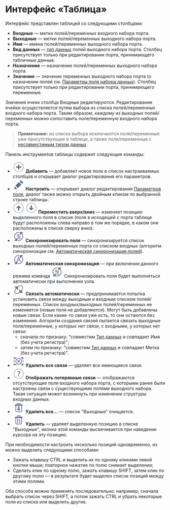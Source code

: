# Интерфейс «Таблица»

Интерфейс представлен таблицей со следующими столбцами:

* **Входные** — метки полей/переменных входного набора порта.
* **Выходные** — метки полей/переменных выходного набора порта.
* **Имя** — имена полей/переменных выходного набора порта.
* **Вид данных** — [тип данных](../../data/datatype.md) полей выходного набора порта. Столбец присутствует только при редактировании порта, принимающего табличные данные.
* **Назначение** — назначение полей/переменных выходного набора порта.
* **Значение** — значение переменных выходного набора порта (о назначении полей см. [Параметры поля набора данных](../../data/datasetfieldoptions.md)). Столбец присутствует только при редактировании порта, принимающего переменные.

Значения ячеек столбца Входные редактируются. Редактирование ячейки осуществляется путем выбора из списка полей/переменных входного набора порта. Таким образом, каждому из выходных полей/переменных можно сопоставить поле/переменную входного набора порта.

> **Примечание:** из списка выбора исключаются поля/переменные уже присутствующие в таблице, а также поля/переменные с [несовместимым типом данных](../../data/compatibility.md).

Панель инструментов таблицы содержит следующие команды:

* ![](../../media/app/icons/toolbar-18/toolbar-18-27.svg) **Добавить** — добавляет новое поле в список настраиваемых столбцов и открывает диалог редактирования его параметров.
* ![](../../media/app/icons/toolbar-18/toolbar-18-28.svg) **Настроить** — открывает диалог редактирования [Параметров поля](../../processors/transformation/fields_parameters.md), диалог также можно открыть двойным кликом по выбранной строке таблицы.
* ![](../../media/app/icons/toolbar-18/top.svg) ![](../../media/app/icons/toolbar-18/down.svg) **Переместить вверх/вниз** — изменяет позицию выделенного поля в списке (поля в исходящей с порта таблице будут расположены слева направо в том же порядке, в каком они расположены в списке сверху вниз).
* ![](../../images/icons/toolbar-controls_18x18/toolbar-controls_18x18_sync-columns_default.svg) **Синхронизировать поля** — синхронизируется список выходных полей/переменных порта со списком входных (алгоритм синхронизации см. [Автоматическая синхронизация полей](./field-synchronization.md)).
* ![](../../images/icons/toolbar-controls_18x18/toolbar-controls_18x18_auto-sync-columns_default.svg) **Автоматическая синхронизация** — при включении данного режима команда ![](../../images/icons/toolbar-controls_18x18/toolbar-controls_18x18_sync-columns_default.svg) Синхронизировать поля будет выполняться автоматически при выполнении узла.
* ![](../../media/app/icons/toolbar-18/toolbar-18-182.svg) **Связать автоматически** — предпринимается попытка установить связи между выходным и входным списком полей/переменных. Список входных/выходных полей/переменных не изменяется (новые поля не добавляются). Могут быть добавлены новые связи. Если какие-то связи уже есть, то они остаются без изменения. Алгоритм создания связей пытается связать выходные поля/переменные, у которых нет связи, с входными, у которых нет связи:
  * сначала по признаку: "совместим [Тип данных](../../data/datatype.md) и совпадает Имя (без учета регистра)";
  * затем по признаку: "совместим [Тип данных](../../data/datatype.md) и совпадает Метка (без учета регистра)".
* ![](../../media/app/icons/toolbar-18/toolbar-18-183.svg) **Удалить все связи** — удаляет все имеющиеся связи.
* ![](../../media/app/icons/toolbar-18/toolbar-18-181.svg) **Отображать потерянные связи** — отображаются отсутствующие поля входного набора порта, с которыми ранее были настроены связи с существующими полями выходного набора. Такая ситуация может возникнуть при изменении структуры входных данных.
* ![](../../media/app/icons/toolbar-18/toolbar-18-127.svg) **Удалить все...** — список "Выходные" очищается.
* ![](../../media/app/icons/toolbar-18/toolbar-18-8.svg) **Удалить** — удаляет выделенную позицию в списке "Выходные", иконка этой команды высвечивается при наведении курсора на эту позицию.

При необходимости настроить несколько позиций одновременно, их можно выделить следующими способами:

* Зажать клавишу CTRL и выделить их по одному кликами левой кнопки мыши; повторное нажатие по полю снимает выделение;
* Cделать клик по одному полю, зажать клавишу SHIFT, затем клик по другому полю — в результате будет выделен список позиций между этими полями.

Оба способа можно применять последовательно: например, сначала выбрать список через SHIFT, а потом зажать CTRL и убрать некоторые поля из списка или выделить другие.
